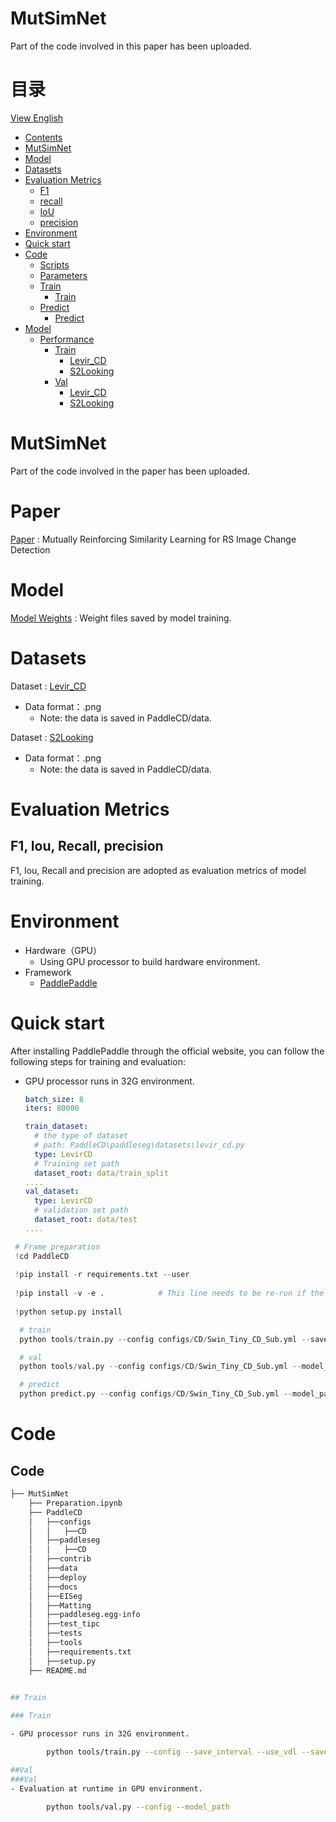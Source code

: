 # MutSimNet
Part of the code involved in this paper has been uploaded.

# 目录

[View English](./README.md)

<!-- TOC -->

- [Contents](#Contents)
- [MutSimNet](#MutSimNet)
- [Model](#Model)
- [Datasets](#Datasets)
- [Evaluation Metrics](#Metrics)
    - [F1](#F1)
    - [recall](#recall)
    - [IoU](#IoU)
    - [precision](#precision)
- [Environment](#Environment)
- [Quick start](#start)
- [Code](#Code)
    - [Scripts](#Scripts)
    - [Parameters](#Parameters)
    - [Train](#Train)
        - [Train](#train)
    - [Predict](#Predict)
        - [Predict](#Predict)
- [Model](#Model)
    - [Performance](#Performance)
        - [Train](#Train)
            - [Levir_CD](#Training)
            - [S2Looking](#Training)
        - [Val](#Val)
            - [Levir_CD](#Verifying)
            - [S2Looking](#Verifying)
    
<!-- /TOC -->

# MutSimNet

Part of the code involved in the paper has been uploaded.

# Paper

[Paper](None) : Mutually Reinforcing Similarity Learning for RS Image Change Detection

# Model

[Model Weights]() : Weight files saved by model training.

# Datasets

Dataset : [Levir_CD](https://justchenhao.github.io/LEVIR/)

- Data format：.png
    - Note: the data is saved in PaddleCD/data.

Dataset : [S2Looking](https://github.com/S2Looking/Dataset)

- Data format：.png
    - Note: the data is saved in PaddleCD/data.
  

# Evaluation Metrics

## F1, Iou, Recall, precision

F1, Iou, Recall and precision are adopted as evaluation metrics of model training.

# Environment

- Hardware（GPU）
    - Using GPU processor to build hardware environment.
- Framework
    - [PaddlePaddle](https://www.paddlepaddle.org.cn/)

# Quick start

After installing PaddlePaddle through the official website, you can follow the following steps for training and evaluation:

- GPU processor runs in 32G environment.

  ```yaml
  batch_size: 8
  iters: 80000

  train_dataset:
    # the type of dataset
    # path: PaddleCD\paddleseg\datasets\levir_cd.py
    type: LevirCD
    # Training set path
    dataset_root: data/train_split
  ....
  val_dataset:
    type: LevirCD
    # validation set path
    dataset_root: data/test
  ....
  ```
  
 ```python
  # Frame preparation
  !cd PaddleCD
  
  !pip install -r requirements.txt --user
  
  !pip install -v -e .            # This line needs to be re-run if the code is modified, but not if the configuration file is changed.
  
  !python setup.py install
 ```

```python
  # train
  python tools/train.py --config configs/CD/Swin_Tiny_CD_Sub.yml --save_interval 800 --use_vdl --save_dir output/UperNet_Sub --log_iters 50 --num_worker 2 --do_eval --precision fp16 --amp_level O1

  # val
  python tools/val.py --config configs/CD/Swin_Tiny_CD_Sub.yml --model_path output/UperNet_Sub/best_model/model.pdparams --aug_eval --scales 0.75 1.0 1.25 --flip_horizontal --is_slide --crop_size 512 512 --stride 256 256

  # predict
  python predict.py --config configs/CD/Swin_Tiny_CD_Sub.yml --model_path output/UperNet_Sub/best_model/model.pdparams --image_path data/test/ --save_dir output/result --custom_color 0 0 0 255 255 255
```

# Code

## Code

```bash
├── MutSimNet
    ├── Preparation.ipynb         
    ├── PaddleCD
    │   ├──configs                   
    │   │   ├──CD
    │   ├──paddleseg                   
    │   │   ├──CD           
    │   ├──contrib               
    │   ├──data          
    │   ├──deploy          
    │   ├──docs               
    │   ├──EISeg          
    │   ├──Matting
    │   ├──paddleseg.egg-info
    │   ├──test_tipc
    │   ├──tests
    │   ├──tools
    │   ├──requirements.txt
    │   ├──setup.py
    ├── README.md              

        
## Train

### Train

- GPU processor runs in 32G environment.

        python tools/train.py --config --save_interval --use_vdl --save_dir --log_iters --num_worker --do_eval --precision --amp_level

##Val
###Val
- Evaluation at runtime in GPU environment.

        python tools/val.py --config --model_path 

